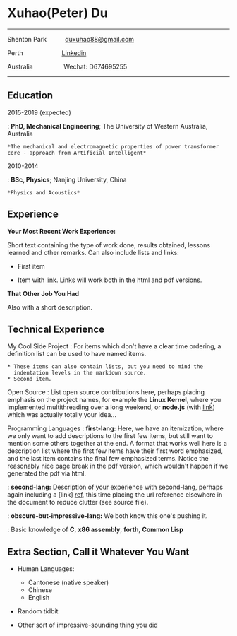 Xuhao(Peter) Du
============

-------------------     ----------------------------
Shenton Park&emsp;&emsp;&emsp;duxuhao88@gmail.com

Perth&emsp;&emsp;&emsp;&emsp;&emsp;&emsp;   [Linkedin](http://www.linkedin.com/in/duxuhao)

Australia&emsp;&emsp;&emsp;&emsp;&emsp;Wechat: D674695255
-------------------     ----------------------------

Education
---------

2015-2019 (expected)

:   **PhD, Mechanical Engineering**; The University of Western Australia, Australia

    *The mechanical and electromagnetic properties of power transformer core - approach from Artificial Intelligent*

2010-2014

:   **BSc, Physics**; Nanjing University, China

    *Physics and Acoustics*

Experience
----------

**Your Most Recent Work Experience:**

Short text containing the type of work done, results obtained,
lessons learned and other remarks. Can also include lists and
links:

* First item

* Item with [link](http://www.example.com). Links will work both in
  the html and pdf versions.

**That Other Job You Had**

Also with a short description.

Technical Experience
--------------------

My Cool Side Project
:   For items which don't have a clear time ordering, a definition
    list can be used to have named items.

    * These items can also contain lists, but you need to mind the
      indentation levels in the markdown source.
    * Second item.

Open Source
:   List open source contributions here, perhaps placing emphasis on
    the project names, for example the **Linux Kernel**, where you
    implemented multithreading over a long weekend, or **node.js**
    (with [link](http://nodejs.org)) which was actually totally
    your idea...

Programming Languages
:   **first-lang:** Here, we have an itemization, where we only want
    to add descriptions to the first few items, but still want to
    mention some others together at the end. A format that works well
    here is a description list where the first few items have their
    first word emphasized, and the last item contains the final few
    emphasized terms. Notice the reasonably nice page break in the pdf
    version, which wouldn't happen if we generated the pdf via html.

:   **second-lang:** Description of your experience with second-lang,
    perhaps again including a [link] [ref], this time placing the url
    reference elsewhere in the document to reduce clutter (see source
    file). 

:   **obscure-but-impressive-lang:** We both know this one's pushing
    it.

:   Basic knowledge of **C**, **x86 assembly**, **forth**, **Common Lisp**

[ref]: https://github.com/githubuser/superlongprojectname

Extra Section, Call it Whatever You Want
----------------------------------------

* Human Languages:

     * Cantonese (native speaker)
     * Chinese
     * English

* Random tidbit

* Other sort of impressive-sounding thing you did
